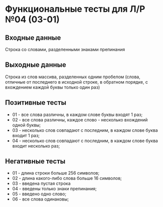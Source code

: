 # Функциональные тесты для Л/Р №04 (03-01)

## Входные данные

Строка со словами, разделенными знаками препинания

## Выходные данные

Строка из слов массива, разделенных одним пробелом (слова, отличные от последнего в исходной строке, в обратном порядке, с вхождением каждой буквы только один раз)

## Позитивные тесты

- 01 - все слова различны, в каждом слове буквы входят 1 раз;
- 02 - все слова различны, каждое слово - несколько вхождений одной буквы;
- 03 - несколько слов совпадают с последним, в каждом слове буква входит 1 раз;
- 04 - несколько слов совпадают с последним, в каждом слове буква входит несколько раз;

## Негативные тесты

- 01 - длина строки больше 256 символов;
- 02 - длина какого-либо слова больше 16 символов;
- 03 - введена пустая строка
- 04 - введены только знаки препинания;
- 05 - введено одно слово;
- 06 - все слова одинаковы;
